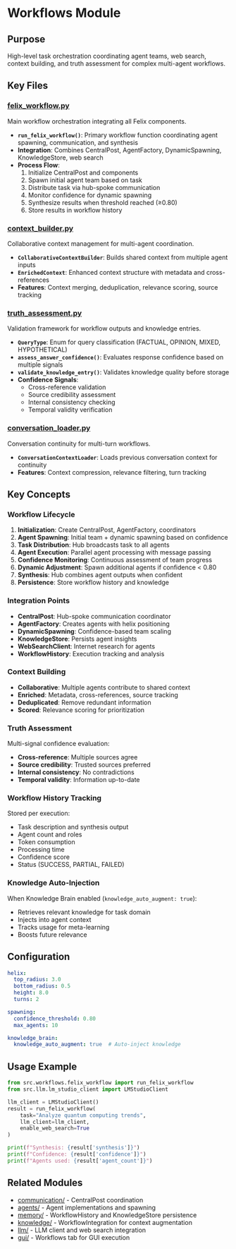 # Workflows Module

## Purpose
High-level task orchestration coordinating agent teams, web search, context building, and truth assessment for complex multi-agent workflows.

## Key Files

### [felix_workflow.py](felix_workflow.py)
Main workflow orchestration integrating all Felix components.
- **`run_felix_workflow()`**: Primary workflow function coordinating agent spawning, communication, and synthesis
- **Integration**: Combines CentralPost, AgentFactory, DynamicSpawning, KnowledgeStore, web search
- **Process Flow**:
  1. Initialize CentralPost and components
  2. Spawn initial agent team based on task
  3. Distribute task via hub-spoke communication
  4. Monitor confidence for dynamic spawning
  5. Synthesize results when threshold reached (≥0.80)
  6. Store results in workflow history

### [context_builder.py](context_builder.py)
Collaborative context management for multi-agent coordination.
- **`CollaborativeContextBuilder`**: Builds shared context from multiple agent inputs
- **`EnrichedContext`**: Enhanced context structure with metadata and cross-references
- **Features**: Context merging, deduplication, relevance scoring, source tracking

### [truth_assessment.py](truth_assessment.py)
Validation framework for workflow outputs and knowledge entries.
- **`QueryType`**: Enum for query classification (FACTUAL, OPINION, MIXED, HYPOTHETICAL)
- **`assess_answer_confidence()`**: Evaluates response confidence based on multiple signals
- **`validate_knowledge_entry()`**: Validates knowledge quality before storage
- **Confidence Signals**:
  - Cross-reference validation
  - Source credibility assessment
  - Internal consistency checking
  - Temporal validity verification

### [conversation_loader.py](conversation_loader.py)
Conversation continuity for multi-turn workflows.
- **`ConversationContextLoader`**: Loads previous conversation context for continuity
- **Features**: Context compression, relevance filtering, turn tracking

## Key Concepts

### Workflow Lifecycle
1. **Initialization**: Create CentralPost, AgentFactory, coordinators
2. **Agent Spawning**: Initial team + dynamic spawning based on confidence
3. **Task Distribution**: Hub broadcasts task to all agents
4. **Agent Execution**: Parallel agent processing with message passing
5. **Confidence Monitoring**: Continuous assessment of team progress
6. **Dynamic Adjustment**: Spawn additional agents if confidence < 0.80
7. **Synthesis**: Hub combines agent outputs when confident
8. **Persistence**: Store workflow history and knowledge

### Integration Points
- **CentralPost**: Hub-spoke communication coordinator
- **AgentFactory**: Creates agents with helix positioning
- **DynamicSpawning**: Confidence-based team scaling
- **KnowledgeStore**: Persists agent insights
- **WebSearchClient**: Internet research for agents
- **WorkflowHistory**: Execution tracking and analysis

### Context Building
- **Collaborative**: Multiple agents contribute to shared context
- **Enriched**: Metadata, cross-references, source tracking
- **Deduplicated**: Remove redundant information
- **Scored**: Relevance scoring for prioritization

### Truth Assessment
Multi-signal confidence evaluation:
- **Cross-reference**: Multiple sources agree
- **Source credibility**: Trusted sources preferred
- **Internal consistency**: No contradictions
- **Temporal validity**: Information up-to-date

### Workflow History Tracking
Stored per execution:
- Task description and synthesis output
- Agent count and roles
- Token consumption
- Processing time
- Confidence score
- Status (SUCCESS, PARTIAL, FAILED)

### Knowledge Auto-Injection
When Knowledge Brain enabled (`knowledge_auto_augment: true`):
- Retrieves relevant knowledge for task domain
- Injects into agent context
- Tracks usage for meta-learning
- Boosts future relevance

## Configuration

```yaml
helix:
  top_radius: 3.0
  bottom_radius: 0.5
  height: 8.0
  turns: 2

spawning:
  confidence_threshold: 0.80
  max_agents: 10

knowledge_brain:
  knowledge_auto_augment: true  # Auto-inject knowledge
```

## Usage Example

```python
from src.workflows.felix_workflow import run_felix_workflow
from src.llm.lm_studio_client import LMStudioClient

llm_client = LMStudioClient()
result = run_felix_workflow(
    task="Analyze quantum computing trends",
    llm_client=llm_client,
    enable_web_search=True
)

print(f"Synthesis: {result['synthesis']}")
print(f"Confidence: {result['confidence']}")
print(f"Agents used: {result['agent_count']}")
```

## Related Modules
- [communication/](../communication/) - CentralPost coordination
- [agents/](../agents/) - Agent implementations and spawning
- [memory/](../memory/) - WorkflowHistory and KnowledgeStore persistence
- [knowledge/](../knowledge/) - WorkflowIntegration for context augmentation
- [llm/](../llm/) - LLM client and web search integration
- [gui/](../gui/) - Workflows tab for GUI execution
